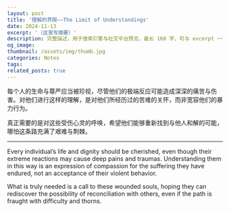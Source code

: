 ```yaml
---
layout: post
title: '理解的界限——The Limit of Understandings'
date: 2024-11-13
excerpt: '（这里写摘要）'
description: 完整描述，用于搜索引擎与社交平台预览，最长 160 字，可与 excerpt 一致
og_image: 
thumbnail: /assets/img/thumb.jpg
categories: Notes
tags: 
related_posts: true
---
```


每个人的生命与尊严应当被珍视，尽管他们的极端反应可能造成深深的痛苦与伤害。对他们进行这样的理解，是对他们所经历过的苦难的关怀，而非宽容他们的暴力行为。

真正需要的是对这些受伤心灵的呼唤，希望他们能够重新找到与他人和解的可能，哪怕这条路充满了艰难与荆棘。

---

Every individual’s life and dignity should be cherished, even though their extreme reactions may cause deep pains and traumas. Understanding them in this way is an expression of compassion for the suffering they have endured, not an acceptance of their violent behavior.

What is truly needed is a call to these wounded souls, hoping they can rediscover the possibility of reconciliation with others, even if the path is fraught with difficulty and thorns.